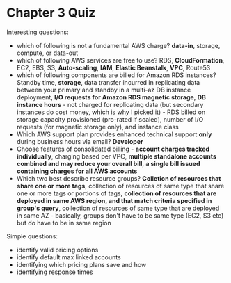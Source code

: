 # Chapter 3 Quiz

Interesting questions:
- which of following is not a fundamental AWS charge? **data-in**, storage, compute, or data-out
- which of following AWS services are free to use? RDS, **CloudFormation**, EC2, EBS, S3, **Auto-scaling**, **IAM**, **Elastic Beanstalk**, **VPC**, Route53
- which of following components are billed for Amazon RDS instances? Standby time, **storage**, data transfer incurred in replicating data between your primary and standby in a multi-az DB instance deployment, **I/O requests for Amazon RDS magnetic storage**, **DB instance hours** - not charged for replicating data (but secondary instances do cost money, which is why I picked it) - RDS billed on storage capacity provisioned (pro-rated if scaled), number of I/O requests (for magnetic storage only), and instance class
- Which AWS support plan provides enhanced technical support **only** during business hours via email? **Developer**
- Choose features of consolidated billing - **account charges tracked individually**, charging based per VPC, **multiple standalone accounts combined and may reduce your overall bill**, **a single bill issued containing charges for all AWS accounts**
- Which two best describe resource groups? **Colletion of resources that share one or more tags**, collection of resources of same type that share one or more tags or portions of tags, **collection of resources that are deployed in same AWS region, and that match criteria specified in group's query**, collection of resources of same type that are deployed in same AZ - basically, groups don't have to be same type (EC2, S3 etc) but do have to be in same region

Simple questions:
- identify valid pricing options
- identify default max linked accounts
- identifying which pricing plans save and how
- identifying response times